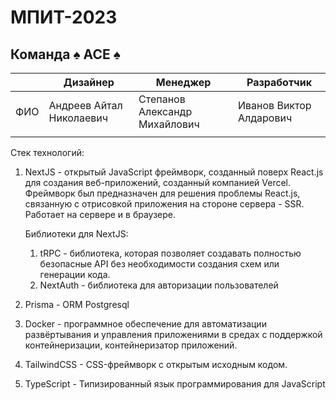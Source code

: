 # МПИТ-2023

## Команда ♠ ACE ♠ 

|     | Дизайнер      | Менеджер  | Разработчик             |
|-----|---------------|-----------|-------------------------|
| ФИО | Андреев Айтал Николаевич | Степанов Александр Михайлович  | Иванов Виктор Алдарович |
|     |               |           |                         |

Стек технологий:
1. NextJS - открытый JavaScript фреймворк, созданный поверх React.js для создания веб-приложений, созданный компанией Vercel. Фреймворк был предназначен для решения проблемы React.js, связанную с отрисовкой приложения на стороне сервера - SSR. Работает на сервере и в браузере.

    Библиотеки для NextJS:
    1. tRPC - библиотека, которая позволяет создавать полностью безопасные API без необходимости создания схем или генерации кода.
    2. NextAuth - библиотека для авторизации пользователей
2. Prisma - ORM Postgresql
3. Docker - программное обеспечение для автоматизации развёртывания и управления приложениями в средах с поддержкой контейнеризации, контейнеризатор приложений.
4. TailwindCSS - CSS-фреймворк с открытым исходным кодом. 
5. TypeScript - Типизированный язык программирования для JavaScript